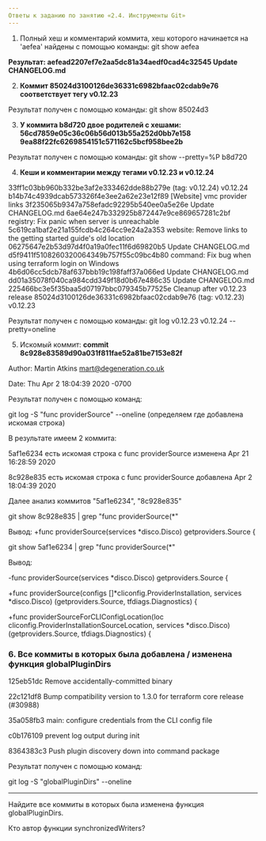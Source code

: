 ```yaml
---
Ответы к заданию по занятию «2.4. Инструменты Git»
---
```


1. Полный хеш и комментарий коммита, хеш которого начинается на 'aefea' найдены с помощью команды: git show aefea

<strong>Результат: aefead2207ef7e2aa5dc81a34aedf0cad4c32545 Update CHANGELOG.md</strong>

2. <strong>Коммит  85024d3100126de36331c6982bfaac02cdab9e76 соответствует тегу  v0.12.23</strong>

Результат получен с помощью команды: git show 85024d3 

3. <strong>У коммита b8d720 двое родителей с хешами: 56cd7859e05c36c06b56d013b55a252d0bb7e158 9ea88f22fc6269854151c571162c5bcf958bee2b</strong>
 
Результат получен с помощью команды: git show --pretty=%P b8d720

4. <strong>Кеши и комментарии между тегами v0.12.23 и v0.12.24</strong>

33ff1c03bb960b332be3af2e333462dde88b279e (tag: v0.12.24) v0.12.24
b14b74c4939dcab573326f4e3ee2a62e23e12f89 [Website] vmc provider links
3f235065b9347a758efadc92295b540ee0a5e26e Update CHANGELOG.md
6ae64e247b332925b872447e9ce869657281c2bf registry: Fix panic when server is unreachable
5c619ca1baf2e21a155fcdb4c264cc9e24a2a353 website: Remove links to the getting started guide's old location
06275647e2b53d97d4f0a19a0fec11f6d69820b5 Update CHANGELOG.md
d5f9411f5108260320064349b757f55c09bc4b80 command: Fix bug when using terraform login on Windows
4b6d06cc5dcb78af637bbb19c198faff37a066ed Update CHANGELOG.md
dd01a35078f040ca984cdd349f18d0b67e486c35 Update CHANGELOG.md
225466bc3e5f35baa5d07197bbc079345b77525e Cleanup after v0.12.23 release
85024d3100126de36331c6982bfaac02cdab9e76 (tag: v0.12.23) v0.12.23

Результат получен с помощью команды: git log v0.12.23 v0.12.24 --pretty=oneline

5. Искомый коммит: <strong>commit 8c928e83589d90a031f811fae52a81be7153e82f</strong>

Author: Martin Atkins <mart@degeneration.co.uk>

Date:   Thu Apr 2 18:04:39 2020 -0700

Результат получен с помощью команд: 

git log -S "func providerSource" --oneline (определяем где добавлена искомая строка)

В результате имеем 2 коммита:

5af1e6234 есть искомая строка c  func providerSource изменена   Apr 21 16:28:59 2020

8c928e835 есть искомая строка c  func providerSource добавлена  Apr 2 18:04:39 2020

Далее анализ коммитов "5af1e6234", "8c928e835"

git show 8c928e835 | grep "func providerSource(*"

Вывод: +func providerSource(services *disco.Disco) getproviders.Source {

git show 5af1e6234  | grep "func providerSource(*"

Вывод:

-func providerSource(services *disco.Disco) getproviders.Source {

+func providerSource(configs []*cliconfig.ProviderInstallation, services *disco.Disco) (getproviders.Source, tfdiags.Diagnostics) {

+func providerSourceForCLIConfigLocation(loc cliconfig.ProviderInstallationSourceLocation, services *disco.Disco) (getproviders.Source, tfdiags.Diagnostics) { 

### 6. <strong>Все коммиты в которых была добавлена / изменена функция globalPluginDirs</strong> 

125eb51dc Remove accidentally-committed binary

22c121df8 Bump compatibility version to 1.3.0 for terraform core release (#30988)

35a058fb3 main: configure credentials from the CLI config file

c0b176109 prevent log output during init

8364383c3 Push plugin discovery down into command package


Результат получен с помощью команд:

git log -S "globalPluginDirs" --oneline

---
Найдите все коммиты в которых была изменена функция globalPluginDirs.

Кто автор функции synchronizedWriters?

